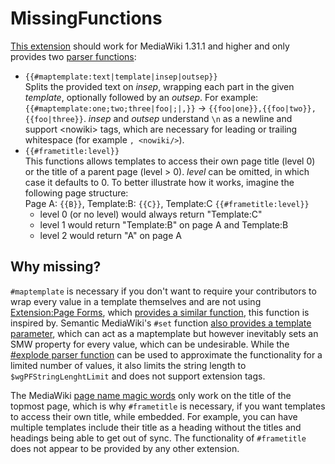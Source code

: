 # MissingFunctions

[This extension](https://github.com/Gittenburg/vowi/tree/master/MissingFunctions) should work for MediaWiki 1.31.1 and higher and only provides two [parser functions](https://www.mediawiki.org/wiki/Manual:Parser_functions):

* `{{#maptemplate:text|template|insep|outsep}}`<br>
  Splits the provided text on *insep*, wrapping each part in the given *template*, optionally followed by an *outsep*.
  For example: `{{#maptemplate:one;two;three|foo|;|,}}` &rarr; `{{foo|one}},{{foo|two}},{{foo|three}}`.
  *insep* and *outsep* understand `\n` as a newline and support &lt;nowiki> tags, which are necessary for leading or trailing whitespace (for example `, <nowiki/>`).
* `{{#frametitle:level}}`<br>
  This functions allows templates to access their own page title (level 0) or the title of a parent page (level > 0). *level* can be omitted, in which case it defaults to 0. To better illustrate how it works, imagine the following page structure:<br>
  Page A: `{{B}}`, Template:B: `{{C}}`, Template:C `{{#frametitle:level}}`
  * level 0 (or no level) would always return "Template:C"
  * level 1 would return "Template:B" on page A and Template:B
  * level 2 would return "A" on page A

## Why missing?

`#maptemplate` is necessary if you don't want to require your contributors to wrap every value in a template themselves and are not using [Extension:Page Forms](https://www.mediawiki.org/wiki/Extension:Page_Forms), which [provides a similar function](https://www.mediawiki.org/wiki/Extension:Page_Forms/Page_Forms_and_templates#arraymaptemplate), this function is inspired by. Semantic MediaWiki's `#set` function [also provides a template parameter](https://www.semantic-mediawiki.org/wiki/Help:Setting_values/Working_with_the_template_parameter), which can act as a maptemplate but however inevitably sets an SMW property for every value, which can be undesirable. While the [#explode parser function](https://www.mediawiki.org/wiki/Extension:StringFunctions##explode:) can be used to approximate the functionality for a limited number of values, it also limits the string length to `$wgPFStringLenghtLimit` and does not support extension tags.

The MediaWiki [page name magic words](https://www.mediawiki.org/wiki/Help:Magic_words#Page_names) only work on the title of the topmost page, which is why `#frametitle` is necessary, if you want templates to access their own title, while embedded. For example, you can have multiple templates include their title as a heading without the titles and headings being able to get out of sync. The functionality of `#frametitle` does not appear to be provided by any other extension.
